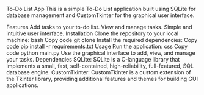 To-Do List App
This is a simple To-Do List application built using SQLite for database management and CustomTkinter for the graphical user interface.

Features
Add tasks to your to-do list.
View and manage tasks.
Simple and intuitive user interface.
Installation
Clone the repository to your local machine:
bash
Copy code
git clone 
Install the required dependencies:
Copy code
pip install -r requirements.txt
Usage
Run the application:
css
Copy code
python main.py
Use the graphical interface to add, view, and manage your tasks.
Dependencies
SQLite: SQLite is a C-language library that implements a small, fast, self-contained, high-reliability, full-featured, SQL database engine.
CustomTkinter: CustomTkinter is a custom extension of the Tkinter library, providing additional features and themes for building GUI applications.
